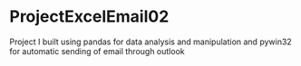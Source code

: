 # ProjectExcelEmail02
Project I built using pandas for data analysis and manipulation and pywin32 for automatic sending of email through outlook 
